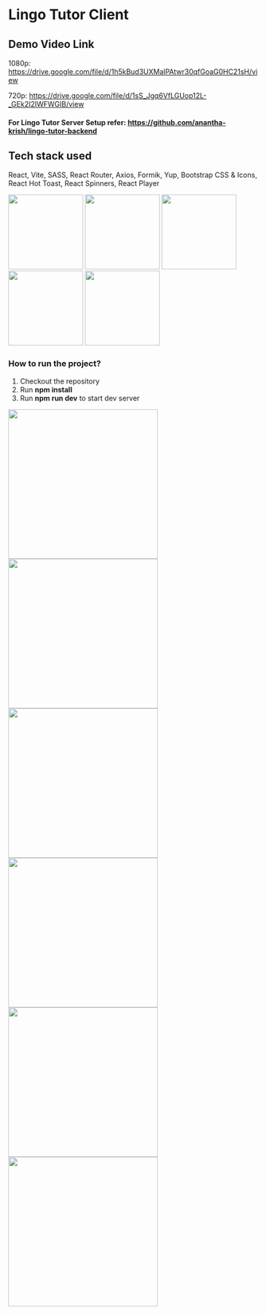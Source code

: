 # Lingo Tutor Client
## Demo Video Link

1080p: https://drive.google.com/file/d/1h5kBud3UXMalPAtwr30qfGoaG0HC21sH/view

720p: https://drive.google.com/file/d/1sS_Jgq6VfLGUop12L-_GEk2I2IWFWGIB/view

#### For Lingo Tutor Server Setup refer: https://github.com/anantha-krish/lingo-tutor-backend

## Tech stack used
React, Vite, SASS, React Router, Axios, Formik, Yup, Bootstrap CSS &  Icons, React Hot Toast, React Spinners, React Player
<div/>
<img width="150" src="https://github.com/anantha-krish/lingo-tutor-frontend/assets/22259160/383d3a19-4b24-4992-95e3-280d061191ec"/>
<img width="150" src="https://github.com/anantha-krish/lingo-tutor-frontend/assets/22259160/df33c642-098c-4d70-b4d7-acaed3f2bf56"/>
<img width="150" src="https://github.com/anantha-krish/lingo-tutor-frontend/assets/22259160/dc6f9103-416a-4292-bbc9-62ff9c200392"/>
<img width="150" src="https://github.com/anantha-krish/lingo-tutor-frontend/assets/22259160/a778b867-957a-4297-aa3f-147a668bc55b"/>
<img width="150" src="https://github.com/anantha-krish/lingo-tutor-frontend/assets/22259160/e30894fc-42db-423c-b0ad-976215e65534"/>


### How to run the project?

<ol>
  <li>Checkout the repository</li>
  <li>Run <b>npm install</b></li>
  <li>Run <b>npm run dev</b> to start dev server</li>
</ol>

<img width="300" src="https://github.com/anantha-krish/lingo-tutor-frontend/assets/22259160/cfc79e97-fe3c-4bc7-8047-e475e7321ce7"/>
<img width="300" src="https://github.com/anantha-krish/lingo-tutor-frontend/assets/22259160/1a68e3cb-83e4-46f9-a0b8-a3de393e60d1"/>
<img width="300" src="https://github.com/anantha-krish/lingo-tutor-frontend/assets/22259160/fc00de34-378e-4b6d-b3f8-ac1596ce9fbd"/>
<img width="300" src="https://github.com/anantha-krish/lingo-tutor-frontend/assets/22259160/b35702a0-51a3-48fd-9d20-5bc9508ad14f"/>
<img width="300" src="https://github.com/anantha-krish/lingo-tutor-frontend/assets/22259160/0320d2e2-e5ba-434f-8768-b981f20e7f07"/>
<img width="300" src="https://github.com/anantha-krish/lingo-tutor-frontend/assets/22259160/ff6140f0-d860-4718-9575-01c55800f7ed"/>
